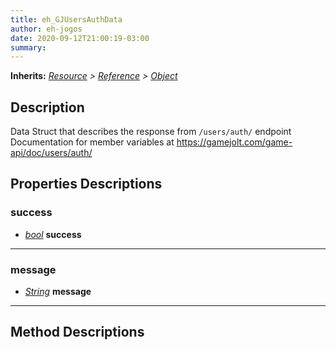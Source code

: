 ```yaml
---  
title: eh_GJUsersAuthData  
author: eh-jogos  
date: 2020-09-12T21:00:19-03:00  
summary:   
---  
```

**Inherits:** _[Resource](https://docs.godotengine.org/en/stable/classes/class_resource.html) > [Reference](https://docs.godotengine.org/en/stable/classes/class_reference.html) > [Object](https://docs.godotengine.org/en/stable/classes/class_object.html)_  
## Description  
 Data Struct that describes the response from `/users/auth/` endpoint
 Documentation for member variables at https://gamejolt.com/game-api/doc/users/auth/

## Properties Descriptions 

### success 
- _[bool](https://docs.godotengine.org/en/stable/classes/class_bool.html)_ **success**  
  
  
---------
### message 
- _[String](https://docs.godotengine.org/en/stable/classes/class_string.html)_ **message**  
  
  
---------
## Method Descriptions  

